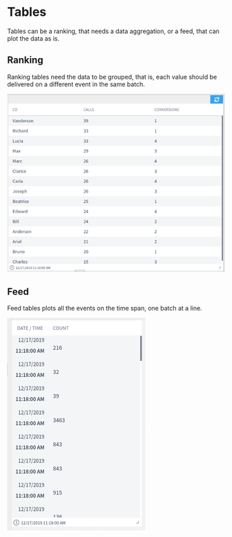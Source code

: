 # Tables

Tables can be a ranking, that needs a data aggregation, or a feed, that can plot the data as is.

## Ranking

Ranking tables need the data to be grouped, that is, each value should be delivered on a different event in the same batch.

![Example of the ranking table](<../../.gitbook/assets/image (173).png>)

## Feed

Feed tables plots all the events on the time span, one batch at a line.

![Example of the feed table](<../../.gitbook/assets/image (14).png>)

